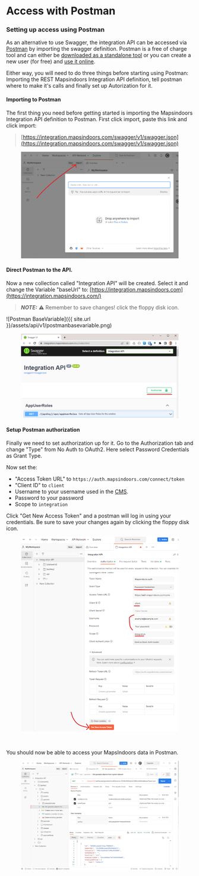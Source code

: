 # Access with Postman

### Setting up access using Postman[​](https://docs.mapsindoors.com/access-with-postman#setting-up-access-using-postman) <a href="#setting-up-access-using-postman" id="setting-up-access-using-postman"></a>

As an alternative to use Swagger, the integration API can be accessed via [Postman](https://www.postman.com/) by importing the swagger definition. Postman is a free of charge tool and can either be [downloaded as a standalone tool](https://www.postman.com/downloads) or you can create a new user (for free) and [use it online](https://web.postman.co/home).

Either way, you will need to do three things before starting using Postman: Importing the REST Mapsindoors Integration API definition, tell postman where to make it's calls and finally set up Autorization for it.

#### Importing to Postman[​](https://docs.mapsindoors.com/access-with-postman#importing-to-postman) <a href="#importing-to-postman" id="importing-to-postman"></a>

The first thing you need before getting started is importing the Mapsindoors Integration API definition to Postman. First click import, paste this link and click import:

> [https://integration.mapsindoors.com/swagger/v1/swagger.json](https://integration.mapsindoors.com/swagger/v1/swagger.json)

<figure><img src="../../../.gitbook/assets/postmanimport.png" alt=""><figcaption></figcaption></figure>

#### Direct Postman to the API.[​](https://docs.mapsindoors.com/access-with-postman#direct-postman-to-the-api) <a href="#direct-postman-to-the-api" id="direct-postman-to-the-api"></a>

Now a new collection called "Integration API" will be created. Select it and change the Variable "baseUrl" to: [https://integration.mapsindoors.com](https://integration.mapsindoors.com/)

> _**NOTE:**_ ⚠️ Remember to save changes! click the floppy disk icon.

!\[Postman BaseVariable]\(\{{ site.url \}}/assets/api/v1/postmanbasevariable.png)

<figure><img src="../../../.gitbook/assets/SwaggerLogin (1).png" alt=""><figcaption></figcaption></figure>

#### Setup Postman authorization[​](https://docs.mapsindoors.com/access-with-postman#setup-postman-authorization) <a href="#setup-postman-authorization" id="setup-postman-authorization"></a>

Finally we need to set authorization up for it. Go to the Authorization tab and change "Type" from No Auth to OAuth2. Here select Password Credentials as Grant Type.

Now set the:

* "Access Token URL" to `https://auth.mapsindoors.com/connect/token`
* "Client ID" to `client`
* Username to your username used in the [CMS](https://cms.mapsindoors.com/).
* Password to your password
* Scope to `integration`

Click "Get New Access Token" and a postman will log in using your credentials. Be sure to save your changes again by clicking the floppy disk icon.

<figure><img src="../../../.gitbook/assets/postmanAuth.png" alt=""><figcaption></figcaption></figure>

<figure><img src="https://docs.mapsindoors.com/img/api/postmanAuth.png" alt=""><figcaption></figcaption></figure>

You should now be able to access your MapsIndoors data in Postman.

<figure><img src="../../../.gitbook/assets/postmanGetExample.png" alt=""><figcaption></figcaption></figure>

<figure><img src="https://docs.mapsindoors.com/img/api/postmanGetExample.png" alt=""><figcaption></figcaption></figure>
